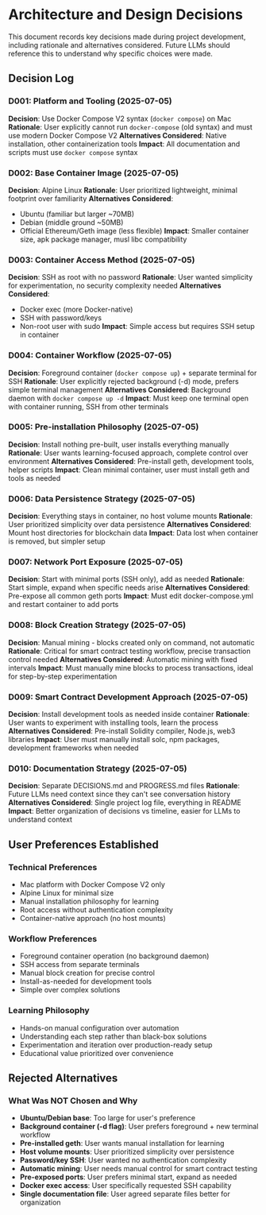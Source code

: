 # Architecture and Design Decisions

This document records key decisions made during project development, including rationale and alternatives considered. Future LLMs should reference this to understand why specific choices were made.

## Decision Log

### D001: Platform and Tooling (2025-07-05)
**Decision**: Use Docker Compose V2 syntax (`docker compose`) on Mac
**Rationale**: User explicitly cannot run `docker-compose` (old syntax) and must use modern Docker Compose V2
**Alternatives Considered**: Native installation, other containerization tools
**Impact**: All documentation and scripts must use `docker compose` syntax

### D002: Base Container Image (2025-07-05)
**Decision**: Alpine Linux
**Rationale**: User prioritized lightweight, minimal footprint over familiarity
**Alternatives Considered**: 
- Ubuntu (familiar but larger ~70MB)
- Debian (middle ground ~50MB) 
- Official Ethereum/Geth image (less flexible)
**Impact**: Smaller container size, apk package manager, musl libc compatibility

### D003: Container Access Method (2025-07-05)
**Decision**: SSH as root with no password
**Rationale**: User wanted simplicity for experimentation, no security complexity needed
**Alternatives Considered**: 
- Docker exec (more Docker-native)
- SSH with password/keys
- Non-root user with sudo
**Impact**: Simple access but requires SSH setup in container

### D004: Container Workflow (2025-07-05)
**Decision**: Foreground container (`docker compose up`) + separate terminal for SSH
**Rationale**: User explicitly rejected background (-d) mode, prefers simple terminal management
**Alternatives Considered**: Background daemon with `docker compose up -d`
**Impact**: Must keep one terminal open with container running, SSH from other terminals

### D005: Pre-installation Philosophy (2025-07-05)
**Decision**: Install nothing pre-built, user installs everything manually
**Rationale**: User wants learning-focused approach, complete control over environment
**Alternatives Considered**: Pre-install geth, development tools, helper scripts
**Impact**: Clean minimal container, user must install geth and tools as needed

### D006: Data Persistence Strategy (2025-07-05)
**Decision**: Everything stays in container, no host volume mounts
**Rationale**: User prioritized simplicity over data persistence
**Alternatives Considered**: Mount host directories for blockchain data
**Impact**: Data lost when container is removed, but simpler setup

### D007: Network Port Exposure (2025-07-05)
**Decision**: Start with minimal ports (SSH only), add as needed
**Rationale**: Start simple, expand when specific needs arise
**Alternatives Considered**: Pre-expose all common geth ports
**Impact**: Must edit docker-compose.yml and restart container to add ports

### D008: Block Creation Strategy (2025-07-05)
**Decision**: Manual mining - blocks created only on command, not automatic
**Rationale**: Critical for smart contract testing workflow, precise transaction control needed
**Alternatives Considered**: Automatic mining with fixed intervals
**Impact**: Must manually mine blocks to process transactions, ideal for step-by-step experimentation

### D009: Smart Contract Development Approach (2025-07-05)
**Decision**: Install development tools as needed inside container
**Rationale**: User wants to experiment with installing tools, learn the process
**Alternatives Considered**: Pre-install Solidity compiler, Node.js, web3 libraries
**Impact**: User must manually install solc, npm packages, development frameworks when needed

### D010: Documentation Strategy (2025-07-05)
**Decision**: Separate DECISIONS.md and PROGRESS.md files
**Rationale**: Future LLMs need context since they can't see conversation history
**Alternatives Considered**: Single project log file, everything in README
**Impact**: Better organization of decisions vs timeline, easier for LLMs to understand context

## User Preferences Established

### Technical Preferences
- Mac platform with Docker Compose V2 only
- Alpine Linux for minimal size
- Manual installation philosophy for learning
- Root access without authentication complexity
- Container-native approach (no host mounts)

### Workflow Preferences  
- Foreground container operation (no background daemon)
- SSH access from separate terminals
- Manual block creation for precise control
- Install-as-needed for development tools
- Simple over complex solutions

### Learning Philosophy
- Hands-on manual configuration over automation
- Understanding each step rather than black-box solutions
- Experimentation and iteration over production-ready setup
- Educational value prioritized over convenience

## Rejected Alternatives

### What Was NOT Chosen and Why
- **Ubuntu/Debian base**: Too large for user's preference
- **Background container (-d flag)**: User prefers foreground + new terminal workflow
- **Pre-installed geth**: User wants manual installation for learning
- **Host volume mounts**: User prioritized simplicity over persistence
- **Password/key SSH**: User wanted no authentication complexity
- **Automatic mining**: User needs manual control for smart contract testing
- **Pre-exposed ports**: User prefers minimal start, expand as needed
- **Docker exec access**: User specifically requested SSH capability
- **Single documentation file**: User agreed separate files better for organization
